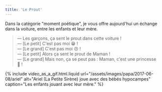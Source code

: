 ```yaml
---
title: 'Le Prout'
---
```


Dans la catégorie "moment poétique", je vous offre aujourd'hui un échange dans la voiture, entre les enfants et leur mère.

<!-- more -->

> — Les garçons, ça sent le prout dans cette voiture !  
> — [Le petit] C'est pas moi 😁 !  
> — [Le grand] C'est pas moi 😠 !  
> — [Le petit] Alors ça sent le prout de Maman !  
> — [Le grand] Mais non, ça se peut pas : Maman, c'est une princesse 👸 !

{% include video_as_a_gif.html.liquid
url="/assets/images/papa/2017-06-08/ariel"
alt="Ariel (La Petite Sirène) joue avec des bébés hypocampes"
caption="Les enfants jouant avec leur mère."
%}
